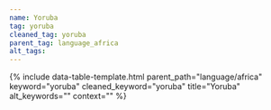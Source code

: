 ```yaml
---
name: Yoruba
tag: yoruba
cleaned_tag: yoruba
parent_tag: language_africa
alt_tags: 
---
```


{% include data-table-template.html 
  parent_path="language/africa" 
  keyword="yoruba" 
  cleaned_keyword="yoruba" 
  title="Yoruba"
  alt_keywords=""
  context=""
%}

